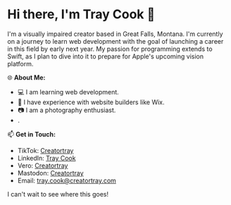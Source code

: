 # Hi there, I'm Tray Cook 👋

I'm a visually impaired creator based in Great Falls, Montana. I'm currently on a journey to learn web development with the goal of launching a career in this field by early next year. My passion for programming extends to Swift, as I plan to dive into it to prepare for Apple's upcoming vision platform.

🌐 **About Me:**

- 💻 I am learning web development.
- 🌟 I have experience with website builders like Wix.
- 📷 I am a photography enthusiast.
- .

📫 **Get in Touch:**

- TikTok: [Creatortray](https://tiktok.com/creatortray)
- LinkedIn: [Tray Cook](https://www.linkedin.com/in/tray-cook-8220b7297)
- Vero: [Creatortray](https://vero.co/creatortray)
- Mastodon: [Creatortray](https://mastodon.social/@Creatortray)
- Email: [tray.cook@creatortray.com](mailto:tray.cook@creatortray.com)

I can't wait to see where this goes!
<!---
codertray/codertray is a ✨ special ✨ repository because its `README.md` (this file) appears on your GitHub profile.
You can click the Preview link to take a look at your changes.
--->
